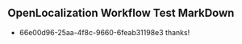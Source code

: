 ## OpenLocalization Workflow Test MarkDown
* 66e00d96-25aa-4f8c-9660-6feab31198e3 thanks!

<!--HONumber=Jul16_HO3-->


